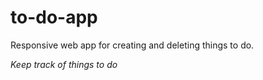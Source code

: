 # to-do-app
Responsive web app for creating and deleting things to do. 

*Keep track of things to do*
